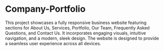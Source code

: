 # Company-Portfolio
This project showcases a fully responsive business website featuring sections for About Us, Services, Portfolio, Our Team, Frequently Asked Questions, and Contact Us. It incorporates engaging visuals, intuitive navigation, and a modern, sleek design. The website is designed to provide a seamless user experience across all devices.
